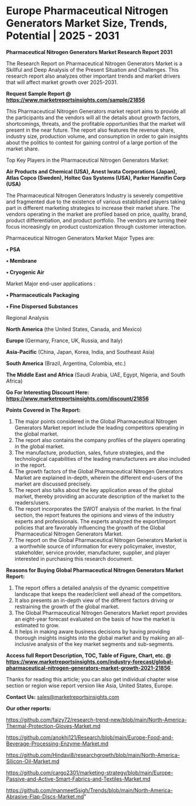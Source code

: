 # Europe Pharmaceutical Nitrogen Generators Market Size, Trends, Potential | 2025 - 2031

<strong>Pharmaceutical Nitrogen Generators Market Research Report 2031</strong>

The Research Report on Pharmaceutical Nitrogen Generators Market is a Skillful and Deep Analysis of the Present Situation and Challenges. This research report also analyzes other important trends and market drivers that will affect market growth over 2025-2031.

<strong>Request Sample Report @ <a href=https://www.marketreportsinsights.com/sample/21856>https://www.marketreportsinsights.com/sample/21856</a></strong>

This Pharmaceutical Nitrogen Generators market report aims to provide all the participants and the vendors will all the details about growth factors, shortcomings, threats, and the profitable opportunities that the market will present in the near future. The report also features the revenue share, industry size, production volume, and consumption in order to gain insights about the politics to contest for gaining control of a large portion of the market share.

Top Key Players in the Pharmaceutical Nitrogen Generators Market:

<strong>Air Products and Chemical (USA), Anest Iwata Corporations (Japan), Atlas Copco (Sweden), Holtec Gas Systems (USA), Parker Hannifin Corp (USA)</strong>

The Pharmaceutical Nitrogen Generators Industry is severely competitive and fragmented due to the existence of various established players taking part in different marketing strategies to increase their market share. The vendors operating in the market are profiled based on price, quality, brand, product differentiation, and product portfolio. The vendors are turning their focus increasingly on product customization through customer interaction.

Pharmaceutical Nitrogen Generators Market Major Types are:

<strong>• PSA

• Membrane

• Cryogenic Air</strong>

Market Major end-user applications :

<strong>• Pharmaceuticals Packaging

• Fine Dispersed Substances</strong>

Regional Analysis

</u><strong><b>North America</b></strong> (the United States, Canada, and Mexico)

<strong><b>Europe </b></strong>(Germany, France, UK, Russia, and Italy)

<strong><b>Asia-Pacific</b></strong> (China, Japan, Korea, India, and Southeast Asia)

<strong><b>South America</b></strong> (Brazil, Argentina, Colombia, etc.)

<strong><b>The Middle East and Africa</b></strong> (Saudi Arabia, UAE, Egypt, Nigeria, and South Africa)

<strong>Go For Interesting Discount Here: <a href=https://www.marketreportsinsights.com/discount/21856>https://www.marketreportsinsights.com/discount/21856</a></strong>

<strong>Points Covered in The Report:</strong>
<ol>
  <li>The major points considered in the Global Pharmaceutical Nitrogen Generators Market report include the leading competitors operating in the global market.</li>
  <li>The report also contains the company profiles of the players operating in the global market.</li>
  <li>The manufacture, production, sales, future strategies, and the technological capabilities of the leading manufacturers are also included in the report.</li>
  <li>The growth factors of the Global Pharmaceutical Nitrogen Generators Market are explained in-depth, wherein the different end-users of the market are discussed precisely.</li>
  <li>The report also talks about the key application areas of the global market, thereby providing an accurate description of the market to the readers/users.</li>
  <li>The report incorporates the SWOT analysis of the market. In the final section, the report features the opinions and views of the industry experts and professionals. The experts analyzed the export/import policies that are favorably influencing the growth of the Global Pharmaceutical Nitrogen Generators Market.</li>
  <li>The report on the Global Pharmaceutical Nitrogen Generators Market is a worthwhile source of information for every policymaker, investor, stakeholder, service provider, manufacturer, supplier, and player interested in purchasing this research document.</li>
</ol>
<strong>Reasons for Buying Global Pharmaceutical Nitrogen Generators Market Report:</strong>

<ol>
  <li>The report offers a detailed analysis of the dynamic competitive landscape that keeps the reader/client well ahead of the competitors.</li>
  <li>It also presents an in-depth view of the different factors driving or restraining the growth of the global market.</li>
  <li>The Global Pharmaceutical Nitrogen Generators Market report provides an eight-year forecast evaluated on the basis of how the market is estimated to grow.</li>
  <li>It helps in making aware business decisions by having providing thorough insights insights into the global market and by making an all-inclusive analysis of the key market segments and sub-segments.</li>
</ol>
<strong>Access full Report Description, TOC, Table of Figure, Chart, etc. @ <a href=https://www.marketreportsinsights.com/industry-forecast/global-pharmaceutical-nitrogen-generators-market-growth-2021-21856>https://www.marketreportsinsights.com/industry-forecast/global-pharmaceutical-nitrogen-generators-market-growth-2021-21856</a></strong>


Thanks for reading this article; you can also get individual chapter wise section or region wise report version like Asia, United States, Europe.

<strong>Contact Us:</strong>
sales@marketreportsinsights.com

<strong>Our other reports:</strong>

<a href=https://github.com/faizy72/research-trend-new/blob/main/North-America-Thermal-Protection-Gloves-Market.md>https://github.com/faizy72/research-trend-new/blob/main/North-America-Thermal-Protection-Gloves-Market.md</a>

<a href=https://github.com/anokhi121/Research/blob/main/Europe-Food-and-Beverage-Processing-Enzyme-Market.md>https://github.com/anokhi121/Research/blob/main/Europe-Food-and-Beverage-Processing-Enzyme-Market.md</a>

<a href=https://github.com/Hindavi8/researchgrowth/blob/main/North-America-Silicon-Oil-Market.md>https://github.com/Hindavi8/researchgrowth/blob/main/North-America-Silicon-Oil-Market.md</a>

<a href=https://github.com/cargo2301/marketing-strategy/blob/main/Europe-Passive-and-Active-Smart-Fabrics-and-Textiles-Market.md>https://github.com/cargo2301/marketing-strategy/blob/main/Europe-Passive-and-Active-Smart-Fabrics-and-Textiles-Market.md</a>

<a href=https://github.com/manmeet5sigh/Trends/blob/main/North-America-Abrasive-Flap-Discs-Market.md>https://github.com/manmeet5sigh/Trends/blob/main/North-America-Abrasive-Flap-Discs-Market.md</a>"
